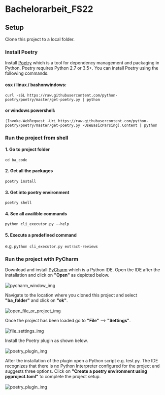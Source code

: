 # Bachelorarbeit_FS22
 
## Setup
Clone this project to a local folder.

### Install Poetry
Install [Poetry](https://python-poetry.org/docs/) which is a tool for dependency management and packaging in Python. Poetry requires Python 2.7 or 3.5+. You can install Poetry using the following commands.

#### osx / linux / bashonwindows:
```curl -sSL https://raw.githubusercontent.com/python-poetry/poetry/master/get-poetry.py | python```

#### or windows powershell:
```(Invoke-WebRequest -Uri https://raw.githubusercontent.com/python-poetry/poetry/master/get-poetry.py -UseBasicParsing).Content | python```

### Run the project from shell

#### 1. Go to project folder

```cd ba_code```

#### 2. Get all the packages

```poetry install```

#### 3. Get into poetry environment

```poetry shell```

#### 4. See all availible commands

```python cli_executor.py --help```

#### 5. Execute a predefined command

e.g. ```python cli_executor.py extract-reviews```

### Run the project with PyCharm
Download and install [PyCharm](https://www.jetbrains.com/de-de/pycharm/) which is a Python IDE. Open the IDE after the installation and click on **"Open"** as depicted below.</br></br>
![pycharm_window_img](https://github.com/fatihsolmaz22/Bachelorarbeit_FS22/blob/main/README_resources/01_PyCharm_Window.png)

Navigate to the location where you cloned this project and select **"ba_folder"** and click on **"ok"**.</br></br>
![open_file_or_project_img](https://github.com/fatihsolmaz22/Bachelorarbeit_FS22/blob/main/README_resources/02_Open_File_Or_Project.png)

Once the project has been loaded go to **"File"** --> **"Settings"**.</br></br>
![file_settings_img](https://github.com/fatihsolmaz22/Bachelorarbeit_FS22/blob/main/README_resources/03_File_Settings.png)

Install the Poetry plugin as shown below.</br></br>
![poetry_plugin_img](https://github.com/fatihsolmaz22/Bachelorarbeit_FS22/blob/main/README_resources/04_Poetry_Plugin_Installation.png)

After the installation of the plugin open a Python script e.g. test.py. The IDE recognizes that there is no Python Interpreter configured for the project and suggests three options. Click on **"Create a poetry environment using pyproject.toml"** to complete the project setup.</br></br>
![poetry_plugin_img](https://github.com/fatihsolmaz22/Bachelorarbeit_FS22/blob/main/README_resources/05_Create_poetry_using_pyproject.png)
